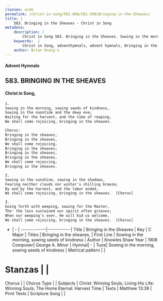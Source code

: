 ```yaml
---
classes: wide
permalink: /christ-in-song/501-600/581-590/Bringing-in-the-Sheaves/
title: |
    583. Bringing in the Sheaves - Christ in Song
metadata:
    description: |
        Christ in Song 583. Bringing in the Sheaves. Sowing in the morning, sowing seeds of kindness, Sowing in the noontide and the dewy eve; Waiting for the harvest, and the time of reaping, We shall come rejoicing, bringing in the sheaves. Chorus: Bringing in the sheaves,  Bringing in the sheaves, We shall come rejoicing,  Bringing in the sheaves; Bringing in the sheaves, Bringing in the sheaves, We shall come rejoicing, Bringing in the sheaves.
    keywords:  |
        Christ in Song, adventhymnals, advent hymnals, Bringing in the Sheaves, Sowing in the morning, sowing seeds of kindness. Bringing in the sheaves, 
    author: Brian Onang'o
---
```


#### Advent Hymnals
## 583. BRINGING IN THE SHEAVES
####  Christ in Song,

```txt
1.
Sowing in the morning, sowing seeds of kindness,
Sowing in the noontide and the dewy eve;
Waiting for the harvest, and the time of reaping,
We shall come rejoicing, bringing in the sheaves.

Chorus:
Bringing in the sheaves, 
Bringing in the sheaves,
We shall come rejoicing, 
Bringing in the sheaves;
Bringing in the sheaves,
Bringing in the sheaves,
We shall come rejoicing,
Bringing in the sheaves.

2.
Sowing in the sunshine, sowing in the shadows,
Fearing neither clouds nor winter's chilling breeze;
By and by the harvest, and the labor ended,
We shall come rejoicing, bringing in the sheaves.  [Chorus]

3.
Going forth with weeping, sowing for the Master,
Tho' the loss sustained our spirit often grieves;
When our weeping's over, He will bid us welcome,
We shall come rejoicing, bringing in the sheaves.  [Chorus]

```

- |   -  |
-------------|------------|
Title | Bringing in the Sheaves |
Key | C Major |
Titles | Bringing in the sheaves,  |
First Line | Sowing in the morning, sowing seeds of kindness |
Author | Knowles Shaw
Year | 1908
Composer| George A. Minor |
Hymnal|  - |
Tune| Sowing in the morning, sowing seeds of kindness |
Metrical pattern | |
# Stanzas |  |
Chorus |  |
Chorus Type |  |
Subjects | Christ: Winning Souls; Living His Life: Winning Souls; The Home Eternal: Harvest Time |
Texts | Matthew 13:39 |
Print Texts | 
Scripture Song |  |
    

